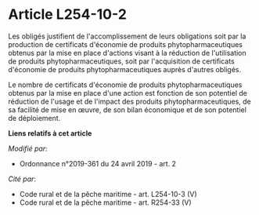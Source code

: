 # Article L254-10-2

Les obligés justifient de l'accomplissement de leurs obligations soit par la production de certificats d'économie de produits
phytopharmaceutiques obtenus par la mise en place d'actions visant à la réduction de l'utilisation de produits
phytopharmaceutiques, soit par l'acquisition de certificats d'économie de produits phytopharmaceutiques auprès d'autres
obligés.

Le nombre de certificats d'économie de produits phytopharmaceutiques obtenus par la mise en place d'une action est fonction
de son potentiel de réduction de l'usage et de l'impact des produits phytopharmaceutiques, de sa facilité de mise en œuvre,
de son bilan économique et de son potentiel de déploiement.

**Liens relatifs à cet article**

_Modifié par_:

  - Ordonnance n°2019-361 du 24 avril 2019 - art. 2

_Cité par_:

  - Code rural et de la pêche maritime - art. L254-10-3 (V)
  - Code rural et de la pêche maritime - art. R254-33 (V)
